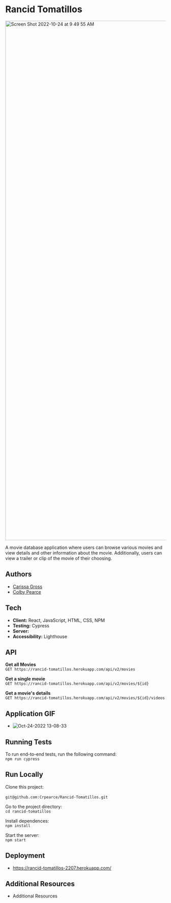 # Rancid Tomatillos
<img width="1634" alt="Screen Shot 2022-10-24 at 9 49 55 AM" src="https://user-images.githubusercontent.com/83977544/197569789-e46617a6-b8e1-4906-a18f-2eb4cc3ec233.png">

A movie database application where users can browse various movies and view details and other information about the movie.  Additionally, users can view a trailer or clip of the movie of their choosing.

## Authors
- [Carissa Gross](https://github.com/carissagross)
- [Colby Pearce](https://github.com/Crpearce)

## Tech
- **Client:** React, JavaScript, HTML, CSS, NPM
- **Testing:** Cypress
- **Server:**
- **Accessibility:** Lighthouse

## API
**Get all Movies**<br>
`GET https://rancid-tomatillos.herokuapp.com/api/v2/movies`

**Get a single movie**<br>
`GET https://rancid-tomatillos.herokuapp.com/api/v2/movies/${id}`

**Get a movie's details**<br>
`GET https://rancid-tomatillos.herokuapp.com/api/v2/movies/${id}/videos`

## Application GIF
- ![Oct-24-2022 13-08-33](https://user-images.githubusercontent.com/101376200/197606125-acc17a7d-d9fa-4cf4-b226-d226f91cdf81.gif)

## Running Tests
To run end-to-end tests, run the following command:<br>
`npm run cypress`

## Run Locally
Clone this project:<br><br>
`git@github.com:Crpearce/Rancid-Tomatillos.git`

Go to the project directory:<br>
`cd rancid-tomatillos`

Install dependences:<br>
`npm install`

Start the server:<br>
`npm start`

## Deployment
- https://rancid-tomatillos-2207.herokuapp.com/

## Additional Resources
- Additional Resources









